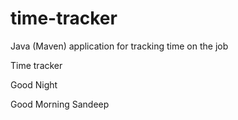 # time-tracker
Java (Maven) application for tracking time on the job

Time tracker

Good Night 


Good Morning
Sandeep
